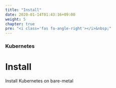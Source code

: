 ```yaml
---
title: "Install"
date: 2020-01-14T01:43:16+09:00
weight: 5
chapter: true
pre: "<i class='fas fa-angle-right'></i>&nbsp;"
---
```


### Kubernetes

# Install

Install Kubernetes on bare-metal